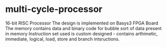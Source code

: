 # multi-cycle-processor
16-bit RISC Processor
The design is implemented on Basys3 FPGA Board
The memory contains data and binary code for bubble sort of data present in memory
Instruction set used is custom designed - contains arthimetic, immediate, logical, load, store and branch intsructions.
